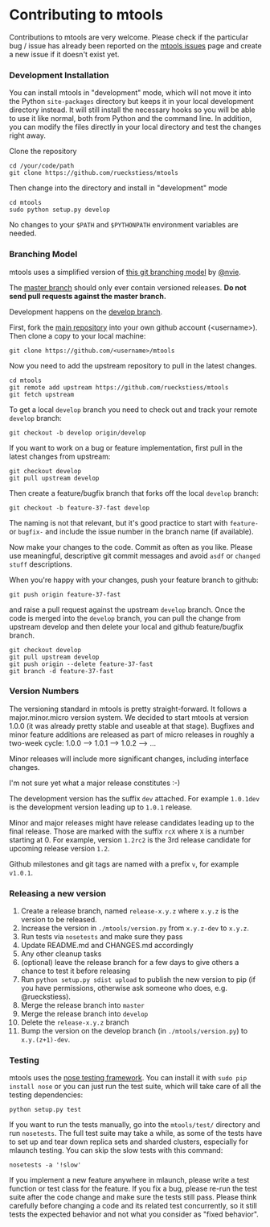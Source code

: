 # Contributing to mtools

Contributions to mtools are very welcome. Please check if the particular bug / issue has already been
reported on the [mtools issues](https://github.com/rueckstiess/mtools/issues?state=open) page and create
a new issue if it doesn't exist yet.

### Development Installation

You can install mtools in "development" mode, which will not move it into the Python `site-packages` 
directory but keeps it in your local development directory instead. It will still install the necessary 
hooks so you will be able to use it like normal, both from Python and the command line. In addition,
you can modify the files directly in your local directory and test the changes right away.


Clone the repository
	
	cd /your/code/path
    git clone https://github.com/rueckstiess/mtools

Then change into the directory and install in "development" mode

	cd mtools
	sudo python setup.py develop


No changes to your `$PATH` and `$PYTHONPATH` environment variables are needed.



### Branching Model

mtools uses a simplified version of [this git branching model](http://nvie.com/posts/a-successful-git-branching-model/) 
by [@nvie](https://twitter.com/nvie).

The [master branch](https://github.com/rueckstiess/mtools) should only ever contain versioned releases. **Do not send
pull requests against the master branch.**

Development happens on the [develop branch](https://github.com/rueckstiess/mtools/tree/develop). 

First, fork the [main repository](https://github.com/rueckstiess/mtools) into your own github account (&lt;username&gt;). 
Then clone a copy to your local machine:

    git clone https://github.com/<username>/mtools

Now you need to add the upstream repository to pull in the latest changes.

    cd mtools
    git remote add upstream https://github.com/rueckstiess/mtools
    git fetch upstream

To get a local `develop` branch you need to check out and track your remote `develop` branch:

    git checkout -b develop origin/develop

If you want to work on a bug or feature implementation, first pull in the latest changes from upstream:

    git checkout develop
    git pull upstream develop

Then create a feature/bugfix branch that forks off the local `develop` branch:

    git checkout -b feature-37-fast develop

The naming is not that relevant, but it's good practice to start with `feature-` or `bugfix-` and include the issue number
in the branch name (if available).

Now make your changes to the code. Commit as often as you like. Please use meaningful, descriptive git commit messages and
avoid `asdf` or `changed stuff` descriptions.

When you're happy with your changes, push your feature branch to github: 

    git push origin feature-37-fast

and raise a pull request against the upstream `develop` branch. Once the code is merged into the `develop` branch, 
you can pull the change from upstream develop and then delete your local and github feature/bugfix branch.

    git checkout develop
    git pull upstream develop
    git push origin --delete feature-37-fast
    git branch -d feature-37-fast


### Version Numbers

The versioning standard in mtools is pretty straight-forward. It follows a major.minor.micro version system. We decided to start
mtools at version 1.0.0  (it was already pretty stable and useable at that stage). Bugfixes and minor feature additions are released
as part of micro releases in roughly a two-week cycle:  1.0.0 --> 1.0.1 --> 1.0.2 --> ...

Minor releases will include more significant changes, including interface changes.  

I'm not sure yet what a major release constitutes :-)

The development version has the suffix `dev` attached. For example `1.0.1dev` is the development version leading up to `1.0.1` release.

Minor and major releases might have release candidates leading up to the final release. Those are marked with the suffix `rcX` where `X` 
is a number starting at 0. For example, version `1.2rc2` is the 3rd release candidate for upcoming release version `1.2`.

Github milestones and git tags are named with a prefix `v`, for example `v1.0.1`.


### Releasing a new version

1. Create a release branch, named `release-x.y.z` where `x.y.z` is the version to be released.
2. Increase the version in `./mtools/version.py` from `x.y.z-dev` to `x.y.z`.
3. Run tests via `nosetests` and make sure they pass
4. Update README.md and CHANGES.md accordingly
5. Any other cleanup tasks
6. (optional) leave the release branch for a few days to give others a chance to test it before releasing
7. Run `python setup.py sdist upload` to publish the new version to pip (if you have permissions, otherwise ask someone who does, e.g. @rueckstiess).
8. Merge the release branch into `master`
9. Merge the release branch into `develop`
10. Delete the `release-x.y.z` branch
11. Bump the version on the develop branch (in `./mtools/version.py`) to `x.y.(z+1)-dev`.

### Testing

mtools uses the [nose testing framework](https://github.com/nose-devs/nose). You can install it with `sudo pip install nose` or 
you can just run the test suite, which will take care of all the testing dependencies:

    python setup.py test

If you want to run the tests manually, go into the `mtools/test/` directory and run `nosetests`. The full test suite may take a while, as
some of the tests have to set up and tear down replica sets and sharded clusters, especially for mlaunch testing. You can skip the slow tests
with this command:

    nosetests -a '!slow'

If you implement a new feature anywhere in mlaunch, please write a test function or test class for the feature. If you fix a bug,
please re-run the test suite after the code change and make sure the tests still pass. Please think carefully before changing
a code and its related test concurrently, so it still tests the expected behavior and not what you consider as "fixed behavior".


